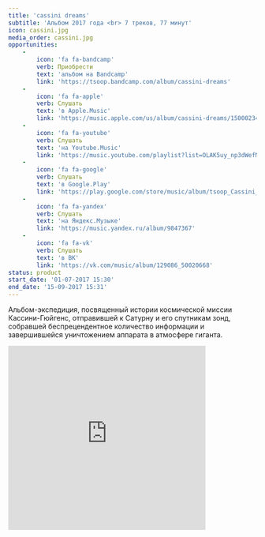 ```yaml
---
title: 'cassini dreams'
subtitle: 'Альбом 2017 года <br> 7 треков, 77 минут'
icon: cassini.jpg
media_order: cassini.jpg
opportunities:
    -
        icon: 'fa fa-bandcamp'
        verb: Приобрести
        text: 'альбом на Bandcamp'
        link: 'https://tsoop.bandcamp.com/album/cassini-dreams'
    -
        icon: 'fa fa-apple'
        verb: Слушать
        text: 'в Apple.Music'
        link: 'https://music.apple.com/us/album/cassini-dreams/1500023423'
    -
        icon: 'fa fa-youtube'
        verb: Слушать
        text: 'на Youtube.Music'
        link: 'https://music.youtube.com/playlist?list=OLAK5uy_np3dWefMN3gkTgpdhz5FyaInVb3z5-MZk'
    -
        icon: 'fa fa-google'
        verb: Слушать
        text: 'в Google.Play'
        link: 'https://play.google.com/store/music/album/tsoop_Cassini_Dreams?id=Bvjdqwa6kxq3auyxcy5rkdoeaou'
    -
        icon: 'fa fa-yandex'
        verb: Слушать
        text: 'на Яндекс.Музыке'
        link: 'https://music.yandex.ru/album/9847367'
    -
        icon: 'fa fa-vk'
        verb: Слушать
        text: 'в ВК'
        link: 'https://vk.com/music/album/129086_50020668'
status: product
start_date: '01-07-2017 15:30'
end_date: '15-09-2017 15:31'
---
```


Альбом-экспедиция, посвященный истории космической миссии Кассини-Гюйгенс, отправившей к Сатурну и его спутникам зонд, собравшей беспрецендентное количество информации и завершившейся уничтожением аппарата в атмосфере гиганта.

<iframe style="border: 0; width: 400px; height: 373px;" src="https://bandcamp.com/EmbeddedPlayer/album=3099555767/size=large/bgcol=ffffff/linkcol=0687f5/artwork=small/transparent=true/" seamless><a href="http://tsoop.bandcamp.com/album/cassini-dreams">cassini dreams by tsoop</a></iframe>